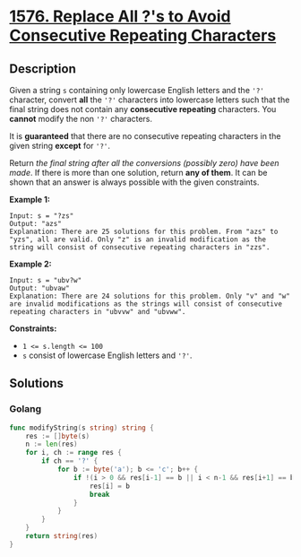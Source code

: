 # [1576. Replace All ?'s to Avoid Consecutive Repeating Characters](https://leetcode-cn.com/problems/replace-all-s-to-avoid-consecutive-repeating-characters/)



## Description


Given a string `s` containing only lowercase English letters and the `'?'` character, convert **all** the `'?'` characters into lowercase letters such that the final string does not contain any **consecutive repeating** characters. You **cannot** modify the non `'?'` characters.

It is **guaranteed** that there are no consecutive repeating characters in the given string **except** for `'?'`.

Return *the final string after all the conversions (possibly zero) have been made*. If there is more than one solution, return **any of them**. It can be shown that an answer is always possible with the given constraints.

 

**Example 1:**

```
Input: s = "?zs"
Output: "azs"
Explanation: There are 25 solutions for this problem. From "azs" to "yzs", all are valid. Only "z" is an invalid modification as the string will consist of consecutive repeating characters in "zzs".
```

**Example 2:**

```
Input: s = "ubv?w"
Output: "ubvaw"
Explanation: There are 24 solutions for this problem. Only "v" and "w" are invalid modifications as the strings will consist of consecutive repeating characters in "ubvvw" and "ubvww".
```

 

**Constraints:**

- `1 <= s.length <= 100`
- `s` consist of lowercase English letters and `'?'`.



## Solutions

### Golang

```go
func modifyString(s string) string {
    res := []byte(s)
    n := len(res)
    for i, ch := range res {
        if ch == '?' {
            for b := byte('a'); b <= 'c'; b++ {
                if !(i > 0 && res[i-1] == b || i < n-1 && res[i+1] == b) {
                    res[i] = b
                    break
                }
            }
        }
    }
    return string(res)
}
```

